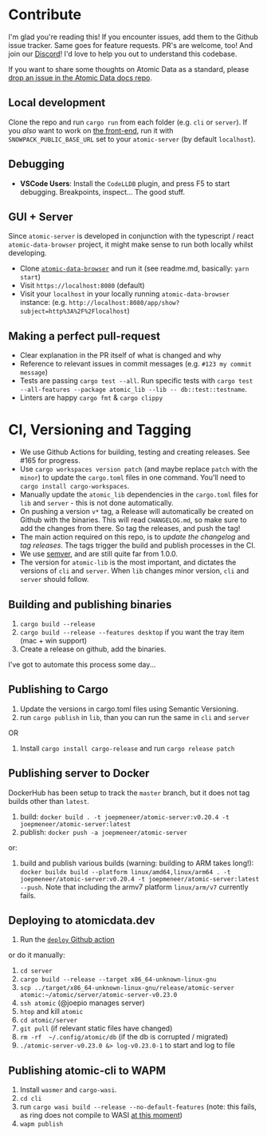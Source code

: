 # Contribute

I'm glad you're reading this!
If you encounter issues, add them to the Github issue tracker.
Same goes for feature requests.
PR's are welcome, too!
And join our [Discord](https://discord.gg/a72Rv2P)!
I'd love to help you out to understand this codebase.

If you want to share some thoughts on Atomic Data as a standard, please [drop an issue in the Atomic Data docs repo](https://github.com/ontola/atomic-data/issues).

## Local development

Clone the repo and run `cargo run` from each folder (e.g. `cli` or `server`).
If you _also_ want to work on [the front-end](https://github.com/joepio/atomic-data-browser), run it with `SNOWPACK_PUBLIC_BASE_URL` set to your `atomic-server` (by default `localhost`).

## Debugging

- **VSCode Users**: Install the `CodeLLDB` plugin, and press F5 to start debugging. Breakpoints, inspect... The good stuff.

## GUI + Server

Since `atomic-server` is developed in conjunction with the typescript / react `atomic-data-browser` project, it might make sense to run both locally whilst developing.

- Clone [`atomic-data-browser`](https://github.com/joepio/atomic-data-browser) and run it (see readme.md, basically: `yarn start`)
- Visit `https://localhost:8080` (default)
- Visit your `localhost` in your locally running `atomic-data-browser` instance: (e.g. `http://localhost:8080/app/show?subject=http%3A%2F%2Flocalhost`)

## Making a perfect pull-request

- Clear explanation in the PR itself of what is changed and why
- Reference to relevant issues in commit messages (e.g. `#123 my commit message`)
- Tests are passing `cargo test --all`. Run specific tests with `cargo test --all-features --package atomic_lib --lib -- db::test::testname`.
- Linters are happy `cargo fmt` & `cargo clippy`

# CI, Versioning and Tagging

- We use Github Actions for building, testing and creating releases. See #165 for progress.
- Use `cargo workspaces version patch` (and maybe replace `patch` with the `minor`) to update the `cargo.toml` files in one command. You'll need to `cargo install cargo-workspaces`.
- Manually update the `atomic_lib` dependencies in the `cargo.toml` files for `lib` and `server` - this is not done automatically.
- On pushing a version `v*` tag, a Release will automatically be created on Github with the binaries. This will read `CHANGELOG.md`, so make sure to add the changes from there. So tag the releases, and push the tag!
- The main action required on this repo, is to _update the changelog_ and _tag releases_. The tags trigger the build and publish processes in the CI.
- We use [semver](https://semver.org/), and are still quite far from 1.0.0.
- The version for `atomic-lib` is the most important, and dictates the versions of `cli` and `server`. When `lib` changes minor version, `cli` and `server` should follow.

## Building and publishing binaries

1. `cargo build --release`
1. `cargo build --release --features desktop` if you want the tray item (mac + win support)
1. Create a release on github, add the binaries.

I've got to automate this process some day...

## Publishing to Cargo

1. Update the versions in cargo.toml files using Semantic Versioning.
1. run `cargo publish` in `lib`, than you can run the same in `cli` and `server`

OR

1. Install `cargo install cargo-release` and run `cargo release patch`

## Publishing server to Docker

DockerHub has been setup to track the `master` branch, but it does not tag builds other than `latest`.

1. build: `docker build . -t joepmeneer/atomic-server:v0.20.4 -t joepmeneer/atomic-server:latest`
1. publish: `docker push -a joepmeneer/atomic-server`

or:

1. build and publish various builds (warning: building to ARM takes long!): `docker buildx build --platform linux/amd64,linux/arm64 . -t joepmeneer/atomic-server:v0.20.4 -t joepmeneer/atomic-server:latest --push`. Note that including the armv7 platform `linux/arm/v7` currently fails.

## Deploying to atomicdata.dev

1. Run the [`deploy` Github action](https://github.com/joepio/atomic-data-rust/actions/workflows/deployment.yml)

or do it manually:

1. `cd server`
1. `cargo build --release --target x86_64-unknown-linux-gnu`
1. `scp ../target/x86_64-unknown-linux-gnu/release/atomic-server atomic:~/atomic/server/atomic-server-v0.23.0`
1. `ssh atomic` (@joepio manages server)
1. `htop` and kill `atomic`
1. `cd atomic/server`
1. `git pull` (if relevant static files have changed)
1. `rm -rf  ~/.config/atomic/db` (if the db is corrupted / migrated)
1. `./atomic-server-v0.23.0 &> log-v0.23.0-1` to start and log to file

## Publishing atomic-cli to WAPM

1. Install `wasmer` and `cargo-wasi`.
1. `cd cli`
1. run `cargo wasi build --release --no-default-features` (note: this fails, as ring does not compile to WASI [at this moment](https://github.com/briansmith/ring/issues/1043))
1. `wapm publish`
